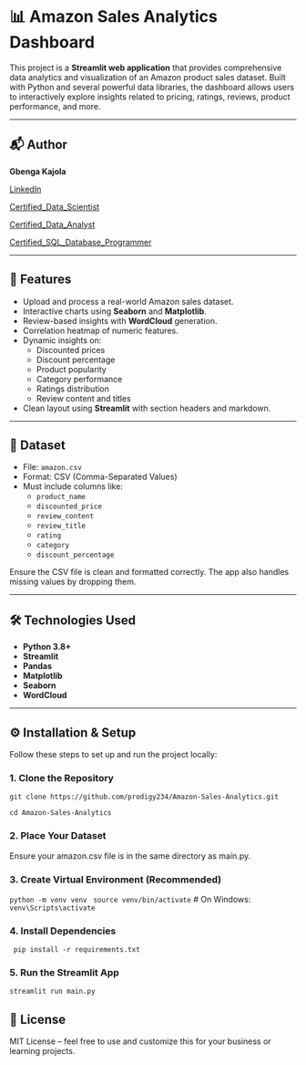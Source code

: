 # 📊 Amazon Sales Analytics Dashboard

This project is a **Streamlit web application** that provides comprehensive data analytics and visualization of an Amazon product sales dataset. Built with Python and several powerful data libraries, the dashboard allows users to interactively explore insights related to pricing, ratings, reviews, product performance, and more.

---

## 📬 Author

**Gbenga Kajola**

[LinkedIn](https://www.linkedin.com/in/kajolagbenga)

[Certified_Data_Scientist](https://www.datacamp.com/certificate/DSA0012312825030)

[Certified_Data_Analyst](https://www.datacamp.com/certificate/DAA0018583322187)

[Certified_SQL_Database_Programmer](https://www.datacamp.com/certificate/SQA0019722049554)


---

## 🚀 Features

- Upload and process a real-world Amazon sales dataset.
- Interactive charts using **Seaborn** and **Matplotlib**.
- Review-based insights with **WordCloud** generation.
- Correlation heatmap of numeric features.
- Dynamic insights on:
  - Discounted prices
  - Discount percentage
  - Product popularity
  - Category performance
  - Ratings distribution
  - Review content and titles
- Clean layout using **Streamlit** with section headers and markdown.

---

## 📁 Dataset

- File: `amazon.csv`
- Format: CSV (Comma-Separated Values)
- Must include columns like:
  - `product_name`
  - `discounted_price`
  - `review_content`
  - `review_title`
  - `rating`
  - `category`
  - `discount_percentage`

Ensure the CSV file is clean and formatted correctly. The app also handles missing values by dropping them.

---

## 🛠️ Technologies Used

- **Python 3.8+**
- **Streamlit**
- **Pandas**
- **Matplotlib**
- **Seaborn**
- **WordCloud**

---

## ⚙️ Installation & Setup

Follow these steps to set up and run the project locally:

### 1. Clone the Repository

``` git clone https://github.com/prodigy234/Amazon-Sales-Analytics.git ```

``` cd Amazon-Sales-Analytics ```


### 2. Place Your Dataset
Ensure your amazon.csv file is in the same directory as main.py.


### 3. Create Virtual Environment (Recommended)
``` python -m venv venv ```
``` source venv/bin/activate```  # On Windows: ``` venv\Scripts\activate ```


### 4. Install Dependencies
``` pip install -r requirements.txt```


### 5. Run the Streamlit App
``` streamlit run main.py ```


## 🏁 License

MIT License – feel free to use and customize this for your business or learning projects.
